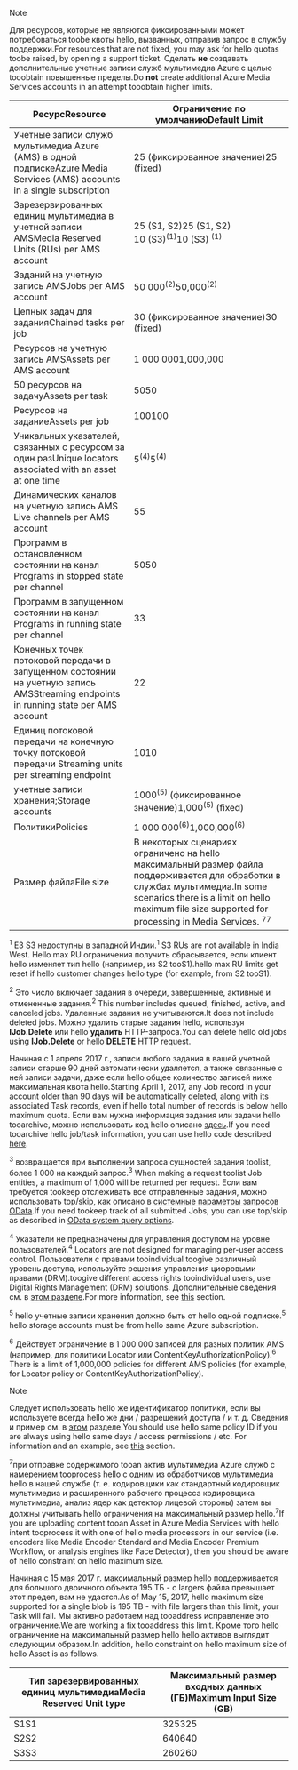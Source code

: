 >[!NOTE]
><span data-ttu-id="f6657-101">Для ресурсов, которые не являются фиксированными может потребоваться toobe квоты hello, вызванных, отправив запрос в службу поддержки.</span><span class="sxs-lookup"><span data-stu-id="f6657-101">For resources that are not fixed, you may ask for hello quotas toobe raised, by opening a support ticket.</span></span> <span data-ttu-id="f6657-102">Сделать **не** создавать дополнительные учетные записи служб мультимедиа Azure с целью tooobtain повышенные пределы.</span><span class="sxs-lookup"><span data-stu-id="f6657-102">Do **not** create additional Azure Media Services accounts in an attempt tooobtain higher limits.</span></span>

| <span data-ttu-id="f6657-103">Ресурс</span><span class="sxs-lookup"><span data-stu-id="f6657-103">Resource</span></span> | <span data-ttu-id="f6657-104">Ограничение по умолчанию</span><span class="sxs-lookup"><span data-stu-id="f6657-104">Default Limit</span></span> | 
| --- | --- | 
| <span data-ttu-id="f6657-105">Учетные записи служб мультимедиа Azure (AMS) в одной подписке</span><span class="sxs-lookup"><span data-stu-id="f6657-105">Azure Media Services (AMS) accounts in a single subscription</span></span> | <span data-ttu-id="f6657-106">25 (фиксированное значение)</span><span class="sxs-lookup"><span data-stu-id="f6657-106">25 (fixed)</span></span> |
| <span data-ttu-id="f6657-107">Зарезервированных единиц мультимедиа в учетной записи AMS</span><span class="sxs-lookup"><span data-stu-id="f6657-107">Media Reserved Units (RUs) per AMS account</span></span> |<span data-ttu-id="f6657-108">25 (S1, S2)</span><span class="sxs-lookup"><span data-stu-id="f6657-108">25 (S1, S2)</span></span><br/><span data-ttu-id="f6657-109">10 (S3)<sup>(1)</sup></span><span class="sxs-lookup"><span data-stu-id="f6657-109">10 (S3) <sup>(1)</sup></span></span> | 
| <span data-ttu-id="f6657-110">Заданий на учетную запись AMS</span><span class="sxs-lookup"><span data-stu-id="f6657-110">Jobs per AMS account</span></span> | <span data-ttu-id="f6657-111">50 000<sup>(2)</sup></span><span class="sxs-lookup"><span data-stu-id="f6657-111">50,000<sup>(2)</sup></span></span> |
| <span data-ttu-id="f6657-112">Цепных задач для задания</span><span class="sxs-lookup"><span data-stu-id="f6657-112">Chained tasks per job</span></span> | <span data-ttu-id="f6657-113">30 (фиксированное значение)</span><span class="sxs-lookup"><span data-stu-id="f6657-113">30 (fixed)</span></span> |
| <span data-ttu-id="f6657-114">Ресурсов на учетную запись AMS</span><span class="sxs-lookup"><span data-stu-id="f6657-114">Assets per AMS account</span></span> | <span data-ttu-id="f6657-115">1 000 000</span><span class="sxs-lookup"><span data-stu-id="f6657-115">1,000,000</span></span>|
| <span data-ttu-id="f6657-116">50 ресурсов на задачу</span><span class="sxs-lookup"><span data-stu-id="f6657-116">Assets per task</span></span> | <span data-ttu-id="f6657-117">50</span><span class="sxs-lookup"><span data-stu-id="f6657-117">50</span></span> |
| <span data-ttu-id="f6657-118">Ресурсов на задание</span><span class="sxs-lookup"><span data-stu-id="f6657-118">Assets per job</span></span> | <span data-ttu-id="f6657-119">100</span><span class="sxs-lookup"><span data-stu-id="f6657-119">100</span></span> |
| <span data-ttu-id="f6657-120">Уникальных указателей, связанных с ресурсом за один раз</span><span class="sxs-lookup"><span data-stu-id="f6657-120">Unique locators associated with an asset at one time</span></span> | <span data-ttu-id="f6657-121">5<sup>(4)</sup></span><span class="sxs-lookup"><span data-stu-id="f6657-121">5<sup>(4)</sup></span></span> |
| <span data-ttu-id="f6657-122">Динамических каналов на учетную запись AMS </span><span class="sxs-lookup"><span data-stu-id="f6657-122">Live channels per AMS account</span></span> |<span data-ttu-id="f6657-123">5</span><span class="sxs-lookup"><span data-stu-id="f6657-123">5</span></span>|
| <span data-ttu-id="f6657-124">Программ в остановленном состоянии на канал </span><span class="sxs-lookup"><span data-stu-id="f6657-124">Programs in stopped state per channel</span></span> |<span data-ttu-id="f6657-125">50</span><span class="sxs-lookup"><span data-stu-id="f6657-125">50</span></span>|
| <span data-ttu-id="f6657-126">Программ в запущенном состоянии на канал </span><span class="sxs-lookup"><span data-stu-id="f6657-126">Programs in running state per channel</span></span> |<span data-ttu-id="f6657-127">3</span><span class="sxs-lookup"><span data-stu-id="f6657-127">3</span></span>|
| <span data-ttu-id="f6657-128">Конечных точек потоковой передачи в запущенном состоянии на учетную запись AMS</span><span class="sxs-lookup"><span data-stu-id="f6657-128">Streaming endpoints in running state per AMS account</span></span>|<span data-ttu-id="f6657-129">2</span><span class="sxs-lookup"><span data-stu-id="f6657-129">2</span></span>|
| <span data-ttu-id="f6657-130">Единиц потоковой передачи на конечную точку потоковой передачи </span><span class="sxs-lookup"><span data-stu-id="f6657-130">Streaming units per streaming endpoint</span></span> |<span data-ttu-id="f6657-131">10</span><span class="sxs-lookup"><span data-stu-id="f6657-131">10</span></span> |
| <span data-ttu-id="f6657-132">учетные записи хранения;</span><span class="sxs-lookup"><span data-stu-id="f6657-132">Storage accounts</span></span> | <span data-ttu-id="f6657-133">1000<sup>(5)</sup> (фиксированное значение)</span><span class="sxs-lookup"><span data-stu-id="f6657-133">1,000<sup>(5)</sup> (fixed)</span></span> |
| <span data-ttu-id="f6657-134">Политики</span><span class="sxs-lookup"><span data-stu-id="f6657-134">Policies</span></span> | <span data-ttu-id="f6657-135">1 000 000<sup>(6)</sup></span><span class="sxs-lookup"><span data-stu-id="f6657-135">1,000,000<sup>(6)</sup></span></span> |
| <span data-ttu-id="f6657-136">Размер файла</span><span class="sxs-lookup"><span data-stu-id="f6657-136">File size</span></span>| <span data-ttu-id="f6657-137">В некоторых сценариях ограничено на hello максимальный размер файла поддерживается для обработки в службах мультимедиа.</span><span class="sxs-lookup"><span data-stu-id="f6657-137">In some scenarios there is a limit on hello maximum file size supported for processing in Media Services.</span></span> <span data-ttu-id="f6657-138"><sup>7</sup></span><span class="sxs-lookup"><span data-stu-id="f6657-138"><sup>7</sup></span></span> |
  
<span data-ttu-id="f6657-139"><sup>1</sup> ЕЗ S3 недоступны в западной Индии.</span><span class="sxs-lookup"><span data-stu-id="f6657-139"><sup>1</sup> S3 RUs are not available in India West.</span></span> <span data-ttu-id="f6657-140">Hello max RU ограничения получить сбрасывается, если клиент hello изменяет тип hello (например, из S2 tooS1).</span><span class="sxs-lookup"><span data-stu-id="f6657-140">hello max RU limits get reset if hello customer changes hello type (for example, from S2 tooS1).</span></span> 

<span data-ttu-id="f6657-141"><sup>2</sup> Это число включает задания в очереди, завершенные, активные и отмененные задания.</span><span class="sxs-lookup"><span data-stu-id="f6657-141"><sup>2</sup> This number includes queued, finished, active, and canceled jobs.</span></span> <span data-ttu-id="f6657-142">Удаленные задания не учитываются.</span><span class="sxs-lookup"><span data-stu-id="f6657-142">It does not include deleted jobs.</span></span> <span data-ttu-id="f6657-143">Можно удалить старые задания hello, используя **IJob.Delete** или hello **удалить** HTTP-запроса.</span><span class="sxs-lookup"><span data-stu-id="f6657-143">You can delete hello old jobs using **IJob.Delete** or hello **DELETE** HTTP request.</span></span>

<span data-ttu-id="f6657-144">Начиная с 1 апреля 2017 г., записи любого задания в вашей учетной записи старше 90 дней автоматически удаляется, а также связанные с ней записи задачи, даже если hello общее количество записей ниже максимальная квота hello.</span><span class="sxs-lookup"><span data-stu-id="f6657-144">Starting April 1, 2017, any Job record in your account older than 90 days will be automatically deleted, along with its associated Task records, even if hello total number of records is below hello maximum quota.</span></span> <span data-ttu-id="f6657-145">Если вам нужна информация задания или задачи hello tooarchive, можно использовать код hello описано [здесь](../articles/media-services/media-services-dotnet-manage-entities.md).</span><span class="sxs-lookup"><span data-stu-id="f6657-145">If you need tooarchive hello job/task information, you can use hello code described [here](../articles/media-services/media-services-dotnet-manage-entities.md).</span></span>

<span data-ttu-id="f6657-146"><sup>3</sup> возвращается при выполнении запроса сущностей задания toolist, более 1 000 на каждый запрос.</span><span class="sxs-lookup"><span data-stu-id="f6657-146"><sup>3</sup> When making a request toolist Job entities, a maximum of 1,000 will be returned per request.</span></span> <span data-ttu-id="f6657-147">Если вам требуется tookeep отслеживать все отправленные задания, можно использовать top/skip, как описано в [системные параметры запросов OData](http://msdn.microsoft.com/library/gg309461.aspx).</span><span class="sxs-lookup"><span data-stu-id="f6657-147">If you need tookeep track of all submitted Jobs, you can use top/skip as described in [OData system query options](http://msdn.microsoft.com/library/gg309461.aspx).</span></span>

<span data-ttu-id="f6657-148"><sup>4</sup> Указатели не предназначены для управления доступом на уровне пользователей.</span><span class="sxs-lookup"><span data-stu-id="f6657-148"><sup>4</sup> Locators are not designed for managing per-user access control.</span></span> <span data-ttu-id="f6657-149">Пользователи с правами tooindividual toogive различный уровень доступа, используйте решения управления цифровыми правами (DRM).</span><span class="sxs-lookup"><span data-stu-id="f6657-149">toogive different access rights tooindividual users, use Digital Rights Management (DRM) solutions.</span></span> <span data-ttu-id="f6657-150">Дополнительные сведения см. в [этом разделе](../articles/media-services/media-services-content-protection-overview.md).</span><span class="sxs-lookup"><span data-stu-id="f6657-150">For more information, see [this](../articles/media-services/media-services-content-protection-overview.md) section.</span></span>

<span data-ttu-id="f6657-151"><sup>5</sup> hello учетные записи хранения должно быть от hello одной подписке.</span><span class="sxs-lookup"><span data-stu-id="f6657-151"><sup>5</sup> hello storage accounts must be from hello same Azure subscription.</span></span>

<span data-ttu-id="f6657-152"><sup>6</sup> Действует ограничение в 1 000 000 записей для разных политик AMS (например, для политики Locator или ContentKeyAuthorizationPolicy).</span><span class="sxs-lookup"><span data-stu-id="f6657-152"><sup>6</sup> There is a limit of 1,000,000 policies for different AMS policies (for example, for Locator policy or ContentKeyAuthorizationPolicy).</span></span> 

>[!NOTE]
> <span data-ttu-id="f6657-153">Следует использовать hello же идентификатор политики, если вы используете всегда hello же дни / разрешений доступа / и т. д. Сведения и пример см. в [этом](../articles/media-services/media-services-dotnet-manage-entities.md#limit-access-policies) разделе.</span><span class="sxs-lookup"><span data-stu-id="f6657-153">You should use hello same policy ID if you are always using hello same days / access permissions / etc. For information and an example, see [this](../articles/media-services/media-services-dotnet-manage-entities.md#limit-access-policies) section.</span></span>

<span data-ttu-id="f6657-154"><sup>7</sup>при отправке содержимого tooan актив мультимедиа Azure служб с намерением tooprocess hello с одним из обработчиков мультимедиа hello в нашей службе (т. е. кодировщики как стандартный кодировщик мультимедиа и расширенного рабочего процесса кодировщика мультимедиа, анализ ядер как детектор лицевой стороны) затем вы должны учитывать hello ограничения на максимальный размер hello.</span><span class="sxs-lookup"><span data-stu-id="f6657-154"><sup>7</sup>If you are uploading content tooan Asset in Azure Media Services with hello intent tooprocess it with one of hello media processors in our service (i.e. encoders like Media Encoder Standard and Media Encoder Premium Workflow, or analysis engines like Face Detector), then you should be aware of hello constraint on hello maximum size.</span></span> 

<span data-ttu-id="f6657-155">Начиная с 15 мая 2017 г. максимальный размер hello поддерживается для большого двоичного объекта 195 ТБ - с largers файла превышает этот предел, вам не удастся.</span><span class="sxs-lookup"><span data-stu-id="f6657-155">As of May 15, 2017, hello maximum size supported for a single blob is 195 TB - with file largers than this limit, your Task will fail.</span></span> <span data-ttu-id="f6657-156">Мы активно работаем над tooaddress исправление это ограничение.</span><span class="sxs-lookup"><span data-stu-id="f6657-156">We are working a fix tooaddress this limit.</span></span> <span data-ttu-id="f6657-157">Кроме того hello ограничение на максимальный размер hello hello активов выглядит следующим образом.</span><span class="sxs-lookup"><span data-stu-id="f6657-157">In addition, hello constraint on hello maximum size of hello Asset is as follows.</span></span>

| <span data-ttu-id="f6657-158">Тип зарезервированных единиц мультимедиа</span><span class="sxs-lookup"><span data-stu-id="f6657-158">Media Reserved Unit type</span></span> | <span data-ttu-id="f6657-159">Максимальный размер входных данных (ГБ)</span><span class="sxs-lookup"><span data-stu-id="f6657-159">Maximum Input Size (GB)</span></span>| 
| --- | --- | 
|<span data-ttu-id="f6657-160">S1</span><span class="sxs-lookup"><span data-stu-id="f6657-160">S1</span></span> | <span data-ttu-id="f6657-161">325</span><span class="sxs-lookup"><span data-stu-id="f6657-161">325</span></span>|
|<span data-ttu-id="f6657-162">S2</span><span class="sxs-lookup"><span data-stu-id="f6657-162">S2</span></span> | <span data-ttu-id="f6657-163">640</span><span class="sxs-lookup"><span data-stu-id="f6657-163">640</span></span>|
|<span data-ttu-id="f6657-164">S3</span><span class="sxs-lookup"><span data-stu-id="f6657-164">S3</span></span> | <span data-ttu-id="f6657-165">260</span><span class="sxs-lookup"><span data-stu-id="f6657-165">260</span></span>|
